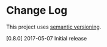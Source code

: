 # Change Log

This project uses [semantic versioning](http://semver.org/).

[0.8.0] 2017-05-07
Initial release
